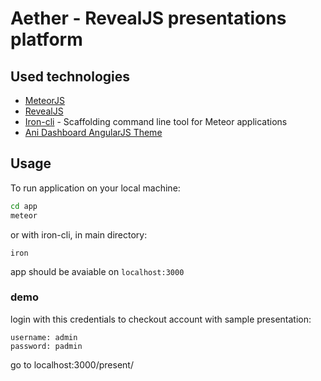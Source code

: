 # Aether - RevealJS presentations platform

## Used technologies

* [MeteorJS](https://www.meteor.com/)
* [RevealJS](https://github.com/hakimel/reveal.js/)
* [Iron-cli](https://github.com/iron-meteor/iron-cli) - Scaffolding command line tool for Meteor applications
* [Ani Dashboard AngularJS Theme](https://github.com/start-angular/ani-theme)

## Usage

To run application on your local machine:

```bash
cd app
meteor
```
or with iron-cli, in main directory:
```
iron
```

app should be avaiable on ```localhost:3000```

### demo
login with this credentials to checkout account with sample presentation:
```
username: admin
password: padmin
```

go to localhost:3000/present/
